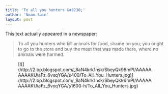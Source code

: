 ```yaml
---
title: 'To all you hunters &#8230;'
author: 'Noam Sain'
layout: post
---
```


This text actually appeared in a newspaper:

> To all you hunters who kill animals for food, shame on you; you ought to go to the store and buy the meat that was made there, where no animals were harmed.

<figure class="wp-block-image">[![](http://2.bp.blogspot.com/_8aN4krk1nsk/SbeyQk96mPI/AAAAAAAAAKU/aFz_6vxqYGA/s400/To_All_You_Hunters.jpg)](http://2.bp.blogspot.com/_8aN4krk1nsk/SbeyQk96mPI/AAAAAAAAAKU/aFz_6vxqYGA/s1600-h/To_All_You_Hunters.jpg)</figure>